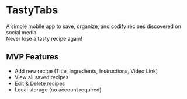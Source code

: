 # TastyTabs

A simple mobile app to save, organize, and codify recipes discovered on social media.  
Never lose a tasty recipe again!

## MVP Features

- Add new recipe (Title, Ingredients, Instructions, Video Link)
- View all saved recipes
- Edit & Delete recipes
- Local storage (no account required)
